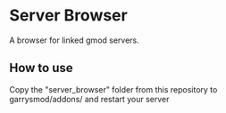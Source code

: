 # Server Browser
A browser for linked gmod servers.

## How to use
Copy the "server_browser" folder from this repository to garrysmod/addons/ and restart your server
